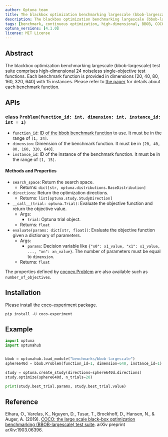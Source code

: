 ```yaml
---
author: Optuna team
title: The blackbox optimization benchmarking largescale (bbob-largescale) test suite
description: The blackbox optimization benchmarking largescale (bbob-largescale) test suite consists of high-dimensional 24 noiseless single-objective test functions including Sphere, Ellipsoidal, Rastrigin, Rosenbrock, etc. This package is a wrapper of the COCO (COmparing Continuous Optimizers) experiments library.
tags: [benchmark, continuous optimization, high-dimensional, BBOB, COCO]
optuna_versions: [4.1.0]
license: MIT License
---
```


## Abstract

The blackbox optimization benchmarking largescale (bbob-largescale) test suite comprises high-dimensional 24 noiseless single-objective test functions. Each benchmark function is provided in dimensions \[20, 40, 80, 160, 320, 640\] with 15 instances. Please refer to [the paper](https://arxiv.org/abs/1903.06396) for details about each benchmark function.

## APIs

### class `Problem(function_id: int, dimension: int, instance_id: int = 1)`

- `function_id`: [ID of the bbob benchmark function](https://numbbo.github.io/coco/testsuites/bbob-largescale) to use. It must be in the range of `[1, 24]`.
- `dimension`: Dimension of the benchmark function. It must be in `[20, 40, 80, 160, 320, 640]`.
- `instance_id`: ID of the instance of the benchmark function. It must be in the range of `[1, 15]`.

#### Methods and Properties

- `search_space`: Return the search space.
  - Returns: `dict[str, optuna.distributions.BaseDistribution]`
- `directions`: Return the optimization directions.
  - Returns: `list[optuna.study.StudyDirection]`
- `__call__(trial: optuna.Trial)`: Evaluate the objective function and return the objective value.
  - Args:
    - `trial`: Optuna trial object.
  - Returns: `float`
- `evaluate(params: dict[str, float])`: Evaluate the objective function given a dictionary of parameters.
  - Args:
    - `params`: Decision variable like `{"x0": x1_value, "x1": x1_value, ..., "xn": xn_value}`. The number of parameters must be equal to `dimension`.
  - Returns: `float`

The properties defined by [cocoex.Problem](https://numbbo.github.io/coco-doc/apidocs/cocoex/cocoex.Problem.html) are also available such as `number_of_objectives`.

## Installation

Please install the [coco-experiment](https://github.com/numbbo/coco-experiment/tree/main/build/python) package.

```shell
pip install -U coco-experiment
```

## Example

```python
import optuna
import optunahub


bbob = optunahub.load_module("benchmarks/bbob-largescale")
sphere640d = bbob.Problem(function_id=1, dimension=640, instance_id=1)

study = optuna.create_study(directions=sphere640d.directions)
study.optimize(sphere640d, n_trials=20)

print(study.best_trial.params, study.best_trial.value)
```

## Reference

Elhara, O., Varelas, K., Nguyen, D., Tusar, T., Brockhoff, D., Hansen, N., & Auger, A. (2019). [COCO: the large scale black-box optimization benchmarking (BBOB-largescale) test suite](https://arxiv.org/abs/1903.06396). arXiv preprint arXiv:1903.06396.
